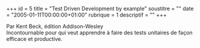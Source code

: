 +++
id = 5
title = "Test Driven Development by example"
soustitre = ""
date = "2005-01-11T00:00:00+01:00"
rubrique = 1
descriptif = ""
+++

<div class="chapo">Par Kent Beck, édition Addison-Wesley</div>
Incontournable pour qui veut apprendre à faire des tests unitaires de façon efficace et productive.